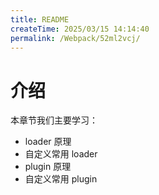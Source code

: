 ```yaml
---
title: README
createTime: 2025/03/15 14:14:40
permalink: /Webpack/52ml2vcj/
---
```

# 介绍

本章节我们主要学习：

- loader 原理
- 自定义常用 loader
- plugin 原理
- 自定义常用 plugin

